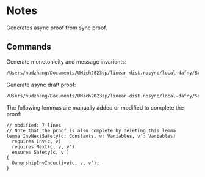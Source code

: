 # Notes

Generates async proof from sync proof.

## Commands

Generate monotonicity and message invariants:

```bash
/Users/nudzhang/Documents/UMich2023sp/linear-dist.nosync/local-dafny/Scripts/dafny /msgInvs /ownerInvs distributedSystem.dfy
```

Generate async draft proof:

```bash
/Users/nudzhang/Documents/UMich2023sp/linear-dist.nosync/local-dafny/Scripts/dafny /genAsyncProof ../centralized/applicationProof.dfy
```

The following lemmas are manually added or modified to complete the proof:

```dafny
// modified: 7 lines
// Note that the proof is also complete by deleting this lemma
lemma InvNextSafety(c: Constants, v: Variables, v': Variables)
  requires Inv(c, v)
  requires Next(c, v, v')
  ensures Safety(c, v')
{
  OwnershipInvInductive(c, v, v');
}
```
